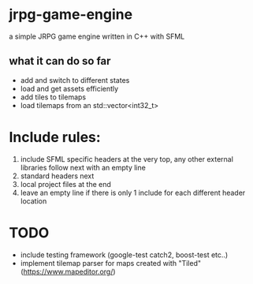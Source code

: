 # jrpg-game-engine
a simple JRPG game engine written in C++ with SFML

## what it can do so far
- add and switch to different states
- load and get assets efficiently
- add tiles to tilemaps
- load tilemaps from an std::vector<int32_t>

# Include rules:
1. include SFML specific headers at the very top, any other external libraries follow next with an empty line
2. standard headers next
3. local project files at the end
4. leave an empty line if there is only 1 include for each different header location

# TODO
- include testing framework (google-test catch2, boost-test etc..)
- implement tilemap parser for maps created with "Tiled" (https://www.mapeditor.org/)
